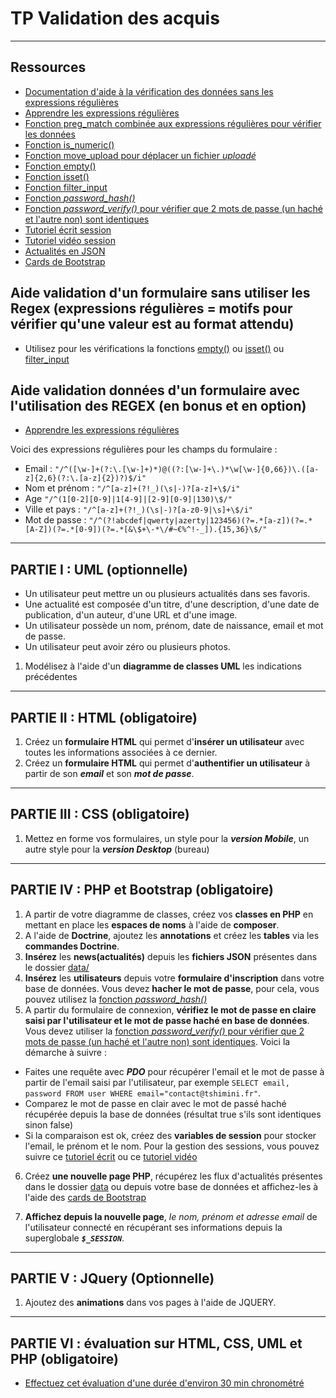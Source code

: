 # TP Validation des acquis

---

## Ressources

- [Documentation d'aide à la vérification des données sans les expressions régulières](https://www.php.net/manual/fr/function.filter-var.php)
- [Apprendre les expressions régulières](https://regexlearn.com/fr/learn/regex101)
- [Fonction preg_match combinée aux expressions régulières pour vérifier les données](https://www.php.net/manual/fr/function.preg-match)
- [Fonction is_numeric()](https://www.php.net/manual/fr/function.is-numeric.php)
- [Fonction move_upload pour déplacer un fichier *uploadé*](https://www.php.net/manual/fr/function.move-uploaded-file.php)
- [Fonction empty()](https://www.php.net/manual/fr/function.empty)
- [Fonction isset()](https://www.php.net/manual/fr/function.isset.php)
- [Fonction filter_input](https://www.php.net/manual/fr/function.filter-input.php)
- [Fonction *password_hash()*](https://www.php.net/manual/fr/function.password-hash)
- [Fonction *password_verify()* pour vérifier que 2 mots de passe (un haché et l'autre non) sont identiques](https://www.php.net/manual/fr/function.password-verify.php)
- [Tutoriel écrit session](https://www.pierre-giraud.com/php-mysql-apprendre-coder-cours/session-definition-utilisation/)
- [Tutoriel vidéo session](https://www.youtube.com/watch?v=j0a1kQpELRo)
- [Actualités en JSON](./data)
- [Cards de Bootstrap](https://getbootstrap.com/docs/5.0/components/card/)

## Aide validation d'un formulaire sans utiliser les Regex (expressions régulières = motifs pour vérifier qu'une valeur est au format attendu)

- Utilisez pour les vérifications la fonctions [empty()](https://www.php.net/manual/fr/function.empty) ou [isset()](https://www.php.net/manual/fr/function.isset.php) ou [filter_input](https://www.php.net/manual/fr/function.filter-input.php)

## Aide validation données d'un formulaire avec l'utilisation des REGEX (en bonus et en option)

- [Apprendre les expressions régulières](https://regexlearn.com/fr/learn/regex101)

Voici des expressions régulières pour les champs du formulaire :
- Email : `"/^([\w-]+(?:\.[\w-]+)*)@((?:[\w-]+\.)*\w[\w-]{0,66})\.([a-z]{2,6}(?:\.[a-z]{2})?)$/i"`
- Nom et prénom :  `"/^[a-z]+(?!_)(\s|-)?[a-z]+\$/i"`
- Age `"/^(1[0-2][0-9]|1[4-9]|[2-9][0-9]|130)\$/"`
- Ville et pays : `"/^[a-z]+(?!_)(\s|-)?[a-z0-9|\s]+\$/i"`
- Mot de passe : `"/^(?!abcdef|qwerty|azerty|123456)(?=.*[a-z])(?=.*[A-Z])(?=.*[0-9])(?=.*[&\$+\-*\/#~€%^!-_]).{15,36}\$/"`

---

## PARTIE I : UML (optionnelle)

- Un utilisateur peut mettre un ou plusieurs actualités dans ses favoris.
- Une actualité est composée d'un titre, d'une description, d'une date de publication, d'un auteur, d'une URL et d'une image.
- Un utilisateur possède un nom, prénom, date de naissance, email et mot de passe.
- Un utilisateur peut avoir zéro ou plusieurs photos.

1. Modélisez à l'aide d'un **diagramme de classes UML** les indications précédentes

---

## PARTIE II : HTML (obligatoire)

1. Créez un **formulaire HTML** qui permet d'**insérer un utilisateur** avec toutes les informations associées à ce dernier.
2. Créez un **formulaire HTML** qui permet d'**authentifier un utilisateur** à partir de son ***email*** et son ***mot de passe***.

---

## PARTIE III : CSS (obligatoire)

1. Mettez en forme vos formulaires, un style pour la ***version Mobile***, un autre style pour la ***version Desktop*** (bureau)

---

## PARTIE IV : PHP et Bootstrap (obligatoire)

1. A partir de votre diagramme de classes, créez vos **classes en PHP** en mettant en place les **espaces de noms** à l'aide de **composer**.
2. A l'aide de **Doctrine**, ajoutez les **annotations** et créez les **tables** via les **commandes Doctrine**.
3. **Insérez** les **news(actualités)** depuis les **fichiers JSON** présentes dans le dossier [data/](./data)
4. **Insérez** les **utilisateurs** depuis votre **formulaire d'inscription** dans votre base de données.
Vous devez **hacher le mot de passe**, pour cela, vous pouvez utilisez la [fonction *password_hash()*](https://www.php.net/manual/fr/function.password-hash)
5. A partir du formulaire de connexion, **vérifiez le mot de passe en claire saisi par l'utilisateur et le mot de passe haché en base de données**. Vous devez utiliser la [fonction *password_verify()* pour vérifier que 2 mots de passe (un haché et l'autre non) sont identiques](https://www.php.net/manual/fr/function.password-verify.php).
Voici la démarche à suivre : 
- Faites une requête avec ***PDO*** pour récupérer l'email et le mot de passe à partir de l'email saisi par l'utilisateur, par exemple `SELECT email, password FROM user WHERE email="contact@tshimini.fr"`.
- Comparez le mot de passe en clair avec le mot de passé haché récupérée depuis la base de données (résultat true s'ils sont identiques sinon false)
- Si la comparaison est ok, créez des **variables de session** pour stocker l'email, le prénom et le nom. Pour la gestion des sessions, vous pouvez suivre ce [tutoriel écrit](https://www.pierre-giraud.com/php-mysql-apprendre-coder-cours/session-definition-utilisation/) ou ce [tutoriel vidéo](https://www.youtube.com/watch?v=j0a1kQpELRo)

6. Créez **une nouvelle page PHP**, récupérez les flux d'actualités présentes dans le dossier [data](./data/) ou depuis votre base de données et affichez-les à l'aide des [cards de Bootstrap](https://getbootstrap.com/docs/5.0/components/card/)

7. **Affichez depuis la nouvelle page**, *le nom, prénom et adresse email* de l'utilisateur connecté en récupérant ses informations depuis la superglobale ***`$_SESSION`***.

---

## PARTIE V : JQuery (Optionnelle)

1. Ajoutez des **animations** dans vos pages à l'aide de JQUERY.

---

## PARTIE VI : évaluation sur HTML, CSS, UML et PHP (obligatoire)

- [Effectuez cet évaluation d'une durée d'environ 30 min chronométré](https://docs.google.com/forms/d/e/1FAIpQLSfiD4NhWpcptSJ3xihZiojCz73UR1eTWtYIskQ3G2uscNDA0w/viewform)

